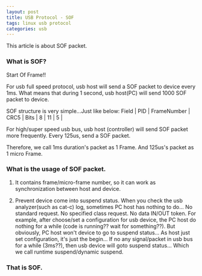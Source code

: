 ```yaml
---
layout: post
title: USB Protocol - SOF
tags: linux usb protocol
categories: usb
---
```

This article is about SOF packet.

### What is SOF?
Start Of Frame!!

For usb full speed protocol, usb host will send a SOF packet to device every
1ms. What means that during 1 second, usb host(PC) will send 1000 SOF packet
to device.

SOF structure is very simple...Just like below:
Field | PID | FrameNumber | CRC5 |
Bits  |  8  |      11     |   5  |

For high/super speed usb bus, usb host (controller) will send SOF packet more
frequently. Every 125us, send a SOF packet.

Therefore, we call 1ms duration's packet as 1 Frame. And 125us's packet as 1
micro Frame.

### What is the usage of SOF packet.
1. It contains frame/micro-frame number, so it can work as synchronization between
host and device.

2. Prevent device come into suspend status. When you check the usb analyzer(such as cat-c)
log, sometimes PC host has nothing to do... No standard request. No specified class request.
No data IN/OUT token.
For example, after choose/set a configuration for usb device, the PC host do nothing for a while
(code is running??  wait for something??). But obviously, PC host won't device to go to suspend status...
As host just set configuration, it's just the begin...
If no any signal/packet in usb bus for a while (3ms??), then usb device will goto suspend status...
Which we call runtime suspend/dynamic suspend.

### That is SOF.
